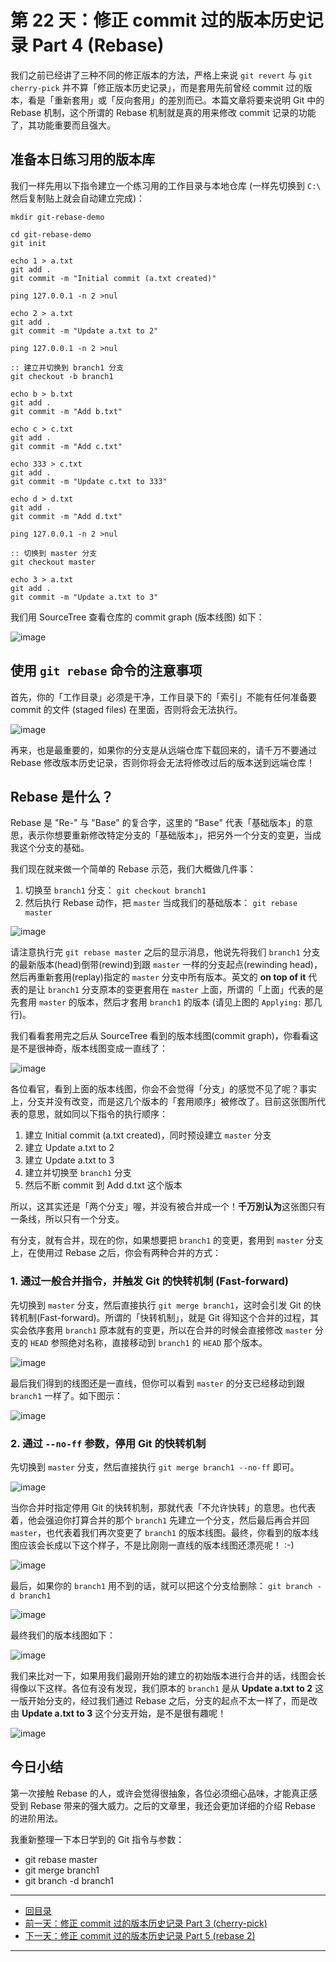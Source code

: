 第 22 天：修正 commit 过的版本历史记录 Part 4 (Rebase)
======================================================================

我们之前已经讲了三种不同的修正版本的方法，严格上来说 `git revert` 与 `git cherry-pick` 并不算「修正版本历史记录」，而是套用先前曾经 commit 过的版本，看是「重新套用」或「反向套用」的差別而已。本篇文章将要来说明 Git 中的 Rebase 机制，这个所谓的 Rebase 机制就是真的用来修改 commit 记录的功能了，其功能重要而且强大。

准备本日练习用的版本库
----------------------

我们一样先用以下指令建立一个练习用的工作目录与本地仓库 (一样先切换到 `C:\` 然后复制贴上就会自动建立完成)：

	mkdir git-rebase-demo

	cd git-rebase-demo
	git init

	echo 1 > a.txt
	git add .
	git commit -m "Initial commit (a.txt created)"

	ping 127.0.0.1 -n 2 >nul

	echo 2 > a.txt
	git add .
	git commit -m "Update a.txt to 2"

	ping 127.0.0.1 -n 2 >nul

	:: 建立并切换到 branch1 分支
	git checkout -b branch1

	echo b > b.txt
	git add .
	git commit -m "Add b.txt"

	echo c > c.txt
	git add .
	git commit -m "Add c.txt"

	echo 333 > c.txt
	git add .
	git commit -m "Update c.txt to 333"

	echo d > d.txt
	git add .
	git commit -m "Add d.txt"

	ping 127.0.0.1 -n 2 >nul

	:: 切换到 master 分支
	git checkout master

	echo 3 > a.txt
	git add .
	git commit -m "Update a.txt to 3"

我们用 SourceTree 查看仓库的 commit graph (版本线图) 如下：

![image](figures/22/01.png)


使用 `git rebase` 命令的注意事项
---------------------------------

首先，你的「工作目录」必须是干净，工作目录下的「索引」不能有任何准备要 commit 的文件 (staged files) 在里面，否则将会无法执行。

![image](figures/22/02.png)

再来，也是最重要的，如果你的分支是从远端仓库下载回来的，请千万不要通过 Rebase 修改版本历史记录，否则你将会无法将修改过后的版本送到远端仓库！

Rebase 是什么？
-----------------

Rebase 是 "Re-" 与 "Base" 的复合字，这里的 "Base" 代表「基础版本」的意思，表示你想要重新修改特定分支的「基础版本」，把另外一个分支的变更，当成我这个分支的基础。

我们现在就来做一个简单的 Rebase 示范，我们大概做几件事：

1. 切换至 `branch1` 分支： `git checkout branch1`
2. 然后执行 Rebase 动作，把 `master` 当成我们的基础版本： `git rebase master`

![image](figures/22/03.png)

请注意执行完 `git rebase master` 之后的显示消息，他说先将我们 `branch1` 分支的最新版本(head)倒带(rewind)到跟 `master` 一样的分支起点(rewinding head)，然后再重新套用(replay)指定的 `master` 分支中所有版本。英文的 **on top of it** 代表的是让 `branch1` 分支原本的变更套用在 `master` 上面，所谓的「上面」代表的是先套用 `master` 的版本，然后才套用 `branch1` 的版本 (请见上图的 `Applying:` 那几行)。

我们看看套用完之后从 SourceTree 看到的版本线图(commit graph)，你看看这是不是很神奇，版本线图变成一直线了：

![image](figures/22/04.png)

各位看官，看到上面的版本线图，你会不会觉得「分支」的感觉不见了呢？事实上，分支并没有改变，而是这几个版本的「套用顺序」被修改了。目前这张图所代表的意思，就如同以下指令的执行顺序：

1. 建立 Initial commit (a.txt created)，同时预设建立 `master` 分支
2. 建立 Update a.txt to 2
3. 建立 Update a.txt to 3
4. 建立并切换至 `branch1` 分支
5. 然后不断 commit 到 Add d.txt 这个版本

所以，这其实还是「两个分支」喔，并没有被合并成一个！**千万別认为**这张图只有一条线，所以只有一个分支。

有分支，就有合并，现在的你，如果想要把 `branch1` 的变更，套用到 `master` 分支上，在使用过 Rebase 之后，你会有两种合并的方式：

### 1. 通过一般合并指令，并触发 Git 的快转机制 (Fast-forward)

先切换到 `master` 分支，然后直接执行 `git merge branch1`，这时会引发 Git 的快转机制(Fast-forward)。所谓的「快转机制」，就是 Git 得知这个合并的过程，其实会依序套用 `branch1` 原本就有的变更，所以在合并的时候会直接修改 `master` 分支的 `HEAD` 参照绝对名称，直接移动到 `branch1` 的 `HEAD` 那个版本。

![image](figures/22/05.png)

最后我们得到的线图还是一直线，但你可以看到 `master` 的分支已经移动到跟 `branch1` 一样了。如下图示：

![image](figures/22/06.png)

### 2. 通过 `--no-ff` 参数，停用 Git 的快转机制

先切换到 `master` 分支，然后直接执行 `git merge branch1 --no-ff` 即可。

![image](figures/22/07.png)

当你合并时指定停用 Git 的快转机制，那就代表「不允许快转」的意思。也代表着，他会强迫你打算合并的那个 `branch1` 先建立一个分支，然后最后再合并回 `master`，也代表着我们再次变更了 `branch1` 的版本线图。最终，你看到的版本线图应该会长成以下这个样子，不是比刚刚一直线的版本线图还漂亮呢！ :-)

![image](figures/22/08.png)

最后，如果你的 `branch1` 用不到的话，就可以把这个分支给删除： `git branch -d branch1`

![image](figures/22/09.png)

最终我们的版本线图如下：

![image](figures/22/10.png)

我们来比对一下，如果用我们最刚开始的建立的初始版本进行合并的话，线图会长得像以下这样。各位有没有发现，我们原本的 `branch1` 是从 **Update a.txt to 2** 这一版开始分支的，经过我们通过 Rebase 之后，分支的起点不太一样了，而是改由 **Update a.txt to 3** 这个分支开始，是不是很有趣呢！

![image](figures/22/11.png)


今日小结
-------

第一次接触 Rebase 的人，或许会觉得很抽象，各位必须细心品味，才能真正感受到 Rebase 带来的强大威力。之后的文章里，我还会更加详细的介绍 Rebase 的进阶用法。

我重新整理一下本日学到的 Git 指令与参数：

* git rebase master
* git merge branch1
* git branch -d branch1




-------
* [回目录](README.md)
* [前一天：修正 commit 过的版本历史记录 Part 3 (cherry-pick)](21.md)
* [下一天：修正 commit 过的版本历史记录 Part 5 (rebase 2)](23.md)

-------


